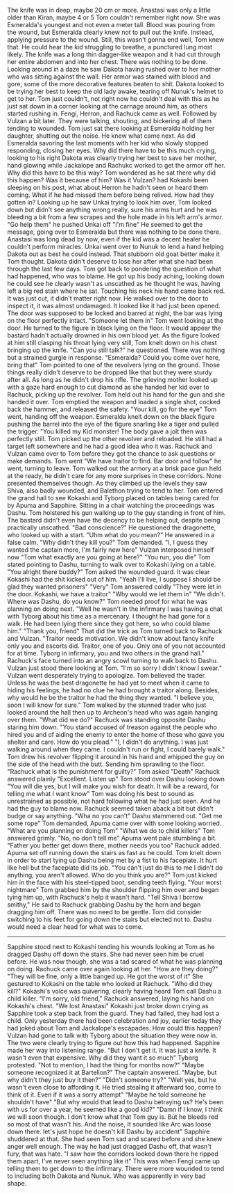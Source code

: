 
The knife was in deep, maybe 20 cm or more. Anastasi was only a little older than Kiran, maybe 4 or 5 Tom couldn't remember right now. She was Esmeralda's youngest and not even a meter tall. Blood was pouring from the wound, but Esmeralda clearly knew not to pull out the knife. Instead, applying pressure to the wound. Still, this wasn't gonna end well, Tom knew that. He could hear the kid struggling to breathe, a punctured lung most likely. The knife was a long thin dagger-like weapon and it had cut through her entire abdomen and into her chest. There was nothing to be done.
Looking around in a daze he saw Dakota having rushed over to her mother who was sitting against the wall. Her armor was stained with blood and gore, some of the more decorative features beaten to shit. Dakota looked to be trying her best to keep the old lady awake, tearing off Nunuk's helmet to get to her.
Tom just couldn't, not right now he couldn't deal with this as he just sat down in a corner looking at the carnage around him, as others started rushing in. Fengi, Herron, and Rachuck came as well. Followed by Vulzan a bit later. They were talking, shouting, and bickering all of them tending to wounded. Tom just sat there looking at Esmeralda holding her daughter, shutting out the noise. He knew what came next. As did Esmeralda savoring the last moments with her kid who slowly stopped responding, closing her eyes. Why did there have to be this much crying, looking to his right Dakota was clearly trying her best to save her mother, hand glowing while Jackalope and Rachukc worked to get the armor off her.
Why did this have to be this way? Tom wondered as he sat there why did this happen? Was it because of him? Was it Vulzan? had Kokashi been sleeping on his post, what about Herron he hadn't seen or heard them coming. What if he had missed them before being relived. How had they gotten in?
Looking up he saw Unkai trying to look him over, Tom looked down but didn't see anything wrong really, sure his arms hurt and he was bleeding a bit from a few scrapes and the hole made in his left arm's armor.
"Go help them" he pushed Unkai off "I'm fine" He seemed to get the message, going over to Esmeralda but there was nothing to be done there. Anastasi was long dead by now, even if the kid was a decent healer he couldn't perform miracles. Unkai went over to Nunuk to lend a hand helping Dakota out as best he could instead.
That stubborn old goat better make it Tom thought. Dakota didn't deserve to lose her after what she had been through the last few days.
Tom got back to pondering the question of what had happened, who was to blame. He got up his body aching, looking down he could see he clearly wasn't as unscathed as he thought he was, having left a big red stain where he sat. Touching his neck his hand came back red. It was just cut, it didn't matter right now. He walked over to the door to inspect it, it was almost undamaged. It looked like it had just been opened. The door was supposed to be locked and barred at night, the bar was lying on the floor perfectly intact.
"Someone let them in" Tom went looking at the door. He turned to the figure in black lying on the floor. It would appear the bastard hadn't actually drowned in his own blood yet. As the figure looked at him still clasping his throat lying very still, Tom knelt down on his chest bringing up the knife.
"Can you still talk?" he questioned. There was nothing but a strained gurgle in response.
"Esmeralda? Could you come over here, bring that" Tom pointed to one of the revolvers lying on the ground. Those things really didn't deserve to be dropped like that but they were sturdy after all. As long as he didn't drop his rifle.
The grieving mother looked up with a gaze hard enough to cut diamond as she handed her kid over to Rachuck, picking up the revolver. Tom held out his hand for the gun and she handed it over.
Tom emptied the weapon and loaded a single shot, cocked back the hammer, and released the safety. "Your kill, go for the eye" Tom went, handing off the weapon.
Esmeralda knelt down on the black figure pushing the barrel into the eye of the figure snarling like a tiger and pulled the trigger.
"You killed my Kid monster!
The body gave a jolt then was perfectly still.
Tom picked up the other revolver and reloaded. He still had a target left somewhere and he had a good idea who it was. Rachuck and Vulzan came over to Tom before they got the chance to ask questions or make demands. Tom went "We have traitor to find. Bar door and follow" he went, turning to leave.
Tom walked out the armory at a brisk pace gun held at the ready, he didn't care for any more surprises in these corridors. None presented themselves though. As they climbed up the levels they saw Shiva, also badly wounded, and Balethon trying to tend to her.
Tom entered the grand hall to see Kokashi and Tyborg placed on tables being cared for by Apuma and Sapphire. Sitting in a chair watching the proceedings was Dashu. Tom holstered his gun walking up to the guy standing in front of him. The bastard didn't even have the decency to be helping out, despite being practically unscathed.
"Bad conscience?" He questioned the dragonette, who looked up with a start.
"Uhm what do you mean?" He answered in a false calm.
"Why didn't they kill you?" Tom demanded.
"I, I guess they wanted the captain more, I'm fairly new here"
Vulzan interposed himself now "Tom what exactly are you going at here?"
"You run, you die" Tom stated pointing to Dashu, turning to walk over to Kokashi lying on a table.
"You alright there buddy?" Tom asked the wounded guard. It was clear Kokashi had the shit kicked out of him.
"Yeah I'll live, I suppose I should be glad they wanted prisoners"
"Very" Tom answered coldly "They were let in the door. Kokashi, we have a traitor"
"Why would we let them in"
"We didn't. Where was Dashu, do you know?" Tom needed proof for what he was planning on doing next.
"Well he wasn't in the infirmary I was having a chat with Tyborg about his time as a mercenary. I thought he had gone for a walk. He had been lying there since they got here, so who could blame him."
"Thank you, friend" That did the trick as Tom turned back to Rachuck and Vulzan.
"Traitor needs motivation. We didn't know about fancy knife only you and escorts did. Traitor, one of you. Only one of you not accounted for at time. Tyborg in infirmary, you and two others in the grand hall." Rachuck's face turned into an angry scowl turning to walk back to Dashu. Vulzan just stood there looking at Tom.
"I'm so sorry I didn't know I swear." Vulzan went desperately trying to apologize. Tom believed the trader. Unless he was the best dragonette he had yet to meet when it came to hiding his feelings, he had no clue he had brought a traitor along. Besides, why would he be the traitor he had the thing they wanted.
"I believe you, soon I will know for sure." Tom walked by the stunned trader who just looked around the hall then up to Archeon's head who was again hanging over them. "What did we do?"
Rachuck was standing opposite Dashu staring him down.
"You stand accused of treason against the people who hired you and of aiding the enemy to enter the home of those who gave you shelter and care. How do you plead."
"I, I didn't do anything. I was just walking around when they came. I couldn't run or fight, I could barely walk."
Tom drew his revolver flipping it around in his hand and whipped the guy on the side of the head with the butt. Sending him sprawling to the floor.
"Rachuck what is the punishment for guilty?" Tom asked
"Death" Rachuck answered plainly
"Excellent. Listen up" Tom stood over Dashu looking down "You will die yes, but I will make you wish for death. It will be a reward, for telling me what I want know" Tom was doing his best to sound as unrestrained as possible, not hard following what he had just seen. And he had the guy to blame now.
Rachuck seemed taken aback a bit but didn't budge or say anything.
"Wha no you can't" Dashu stammered out.
"Get me some rope" Tom demanded, Apuma came over with some looking worried.
"What are you planning on doing Tom"
"What we do to child killers" Tom answered grimly.
"No, no don't tell me" Apuma went pale stumbling a bit.
"Father you better get down there, mother needs you too" Rachuck added. Apuma set off running down the stairs as fast as he could.
Tom knelt down in order to start tying up Dashu being met by a fist to his faceplate. It hurt like hell but the faceplate did its job.
"You can't just do this to me I didn't do anything, you aren't allowed. Who do you think you are?" Tom just kicked him in the face with his steel-tipped boot, sending teeth flying.
"Your worst nightmare" Tom grabbed him by the shoulder flipping him over and began tying him up, with Rachuck's help it wasn't hard.
"Tell Shiva I borrow smithy," He said to Rachuck grabbing Dashu by the horn and began dragging him off. There was no need to be gentle. Tom did consider switching to his feet for going down the stairs but elected not to. Dashu would need a clear head for what was to come.
***
Sapphire stood next to Kokashi tending his wounds looking at Tom as he dragged Dashu off down the stairs. She had never seen him be cruel before. He was now though, she was a tad scared of what he was planning on doing. Rachuck came over again looking at her.
"How are they doing?"
"They will be fine, only a little banged up. He got the worst of it" She gestured to Kokashi on the table who looked at Rachuck.
"Who did they kill?" Kokashi's voice was quivering, clearly having heard Tom call Dashu a child killer.
"I'm sorry, old friend," Rachuck answered, laying his hand on Kokashi's chest. "We lost Anastasi"
Kokashi just broke down crying as Sapphire took a step back from the guard. They had failed, they had lost a child. Only yesterday there had been celebration and joy, earlier today they had joked about Tom and Jackalope's escapades. How could this happen?
Vulzan had gone to talk with Tyborg about the situation they were now in. The two were clearly trying to figure out how this had happened. Sapphire made her way into listening range.
"But I don't get it. It was just a knife. It wasn't even that expensive. Why did they want it so much" Tyborg protested.
"Not to mention, I had the thing for months now?"
"Maybe someone recognized it at Bartelion?" The captain answered.
"Maybe, but why didn't they just buy it then?"
"Didn't someone try?"
"Well yes, but he wasn't even close to affording it. He tried stealing it afterward too, come to think of it. Even if it was a sorry attempt"
"Maybe he told someone he shouldn't have"
"But why would that lead to Dashu betraying us? He's been with us for over a year, he seemed like a good kid?"
"Damn if I know, I think we will soon though. I don't know what that Tom guy is. But he bleeds red so most of that wasn't his. And the noise, It sounded like Arc was loose down there. let's just hope he doesn't kill Dashu by accident" Sapphire shuddered at that. She had seen Tom sad and scared before and she knew anger well enough. The way he had just dragged Dashu off, that wasn't fury, that was hate.
"I saw how the corridors looked down there he ripped them apart, I've never seen anything like it"
This was when Fengi came up telling them to get down to the infirmary. There were more wounded to tend to including both Dakota and Nunuk. Who was apparently in very bad shape.